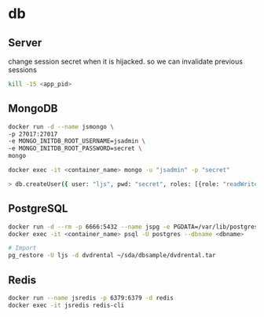 # db

## Server
change session secret when it is hijacked. so we can invalidate previous sessions
```sh
kill -15 <app_pid>
```

## MongoDB
```sh
docker run -d --name jsmongo \
-p 27017:27017
-e MONGO_INITDB_ROOT_USERNAME=jsadmin \
-e MONGO_INITDB_ROOT_PASSWORD=secret \
mongo

docker exec -it <container_name> mongo -u "jsadmin" -p "secret"

> db.createUser({ user: "ljs", pwd: "secret", roles: [{role: "readWrite", db: "myapp"}, "readWrite"] })
```

## PostgreSQL
```sh
docker run -d --rm -p 6666:5432 --name jspg -e PGDATA=/var/lib/postgresql/data/pgdata -v pgdata:/var/lib/postgresql/data -e POSTGRES_USER=ljs -e POSTGRES_PASSWORD=secret postgres
docker exec -it <container_name> psql -U postgres --dbname <dbname>

# Import
pg_restore -U ljs -d dvdrental ~/sda/dbsample/dvdrental.tar
```

## Redis
```sh
docker run --name jsredis -p 6379:6379 -d redis
docker exec -it jsredis redis-cli
```